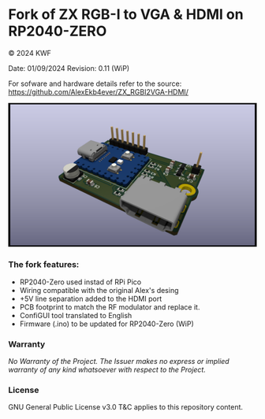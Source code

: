 Fork of ZX RGB-I to VGA & HDMI on RP2040-ZERO
=======
© 2024 KWF

Date: 01/09/2024
Revision: 0.11 (WiP)

For sofware and hardware details refer to the source: 
https://github.com/AlexEkb4ever/ZX_RGBI2VGA-HDMI/

![ZX-HDMI RP2040-Zero](/Docs/Pics/PicsZX-HDMI_RP2040_Zero_01.png)

### The fork features:
* RP2040-Zero used instad of RPi Pico
* Wiring compatible with the original Alex's desing
* +5V line separation added to the HDMI port
* PCB footprint to match the RF modulator and replace it.
* ConfiGUI tool translated to English
* Firmware (.ino) to be updated for RP2040-Zero (WiP)

### Warranty

*No Warranty of the Project. The Issuer makes no express or implied warranty of any kind whatsoever with respect to the Project.*

### License

GNU General Public License v3.0 T&C applies to this repository content.
